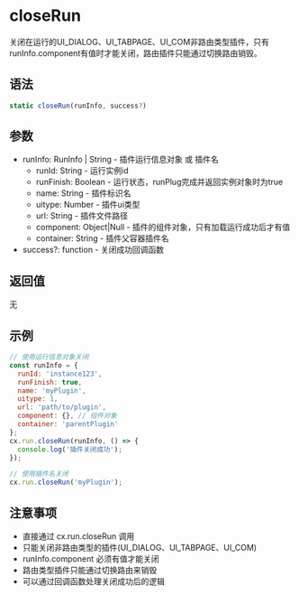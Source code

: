 # closeRun

关闭在运行的UI_DIALOG、UI_TABPAGE、UI_COM非路由类型插件，只有runInfo.component有值时才能关闭，路由插件只能通过切换路由销毁。

## 语法

```javascript
static closeRun(runInfo, success?)
```

## 参数

- runInfo: RunInfo | String - 插件运行信息对象 或 插件名
  - runId: String - 运行实例id
  - runFinish: Boolean - 运行状态，runPlug完成并返回实例对象时为true
  - name: String - 插件标识名
  - uitype: Number - 插件ui类型
  - url: String - 插件文件路径
  - component: Object|Null - 插件的组件对象，只有加载运行成功后才有值
  - container: String - 插件父容器插件名
- success?: function - 关闭成功回调函数

## 返回值

无

## 示例

```javascript
// 使用运行信息对象关闭
const runInfo = {
  runId: 'instance123',
  runFinish: true,
  name: 'myPlugin',
  uitype: 1,
  url: 'path/to/plugin',
  component: {}, // 组件对象
  container: 'parentPlugin'
};
cx.run.closeRun(runInfo, () => {
  console.log('插件关闭成功');
});

// 使用插件名关闭
cx.run.closeRun('myPlugin');
```

## 注意事项

- 直接通过 cx.run.closeRun 调用
- 只能关闭非路由类型的插件(UI_DIALOG、UI_TABPAGE、UI_COM)
- runInfo.component 必须有值才能关闭
- 路由类型插件只能通过切换路由来销毁
- 可以通过回调函数处理关闭成功后的逻辑